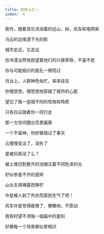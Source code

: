 ```yaml
---
title: 高铁上之一
index: -4
---
```


窗外，随着音乐流淌着的远山，树，风车和电网架

乌云的边缘洒下光的影

城市走近，又走远

你冷漠淡然地观望着他们的兴衰荣辱，不喜不悲

你与可能相识的面孔一擦而过

月台上，人群神色匆忙，来来往往

你慢悠悠，慢悠悠地穿越了城市的心脏

望见了每一座城不同的性格和特质

只有白云随着你一同行走

那一方空间圈出百里画廊

一个不留神，你好像错过了春天

云慢慢变淡了，消失了

是被风吞没了么？

被土堆切割整齐的池塘泛着不同色泽的光

好似参差不齐的瓷砖

山头生得裸露而狰狞

许是被人剥了外衣而感到生气了吧！

风车许是觉得疲倦了，懒懒地，不愿动

我有时望不清每一幅画中的差别

好像每一个场景都似曾相识

